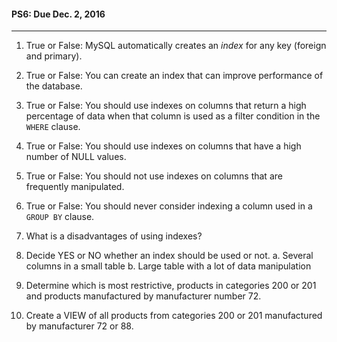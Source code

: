 #### PS6: Due Dec. 2, 2016
---

1. True or False: MySQL automatically creates an _index_ for any key (foreign and primary).

2. True or False: You can create an index that can improve performance of the database.

3. True or False: You should use indexes on columns that return a high percentage of data when that column is used as a filter condition in the `WHERE` clause.

4. True or False:  You should use indexes on columns that have a high number of NULL values.

5. True or False:  You should not use indexes on columns that are frequently manipulated.

6. True or False:  You should never consider indexing a column used in a `GROUP BY` clause.

7. What is a disadvantages of using indexes?

8. Decide YES or NO whether an index should be used or not. 
  a. Several columns in a small table
  b. Large table with a lot of data manipulation

9.  Determine which is most restrictive, products in categories 200 or 201 and products manufactured by manufacturer number 72.

10.  Create a VIEW of all products from categories 200 or 201 manufactured by manufacturer 72 or 88. 
